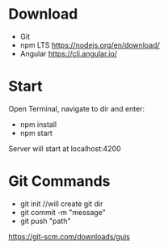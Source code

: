# Download

- Git 
- npm LTS https://nodejs.org/en/download/
- Angular https://cli.angular.io/


# Start
Open Terminal, navigate to dir and enter:

- npm install
- npm start

Server will start at localhost:4200


# Git Commands

- git init //will create git dir
- git commit -m "message" 
- git push "path"

https://git-scm.com/downloads/guis


